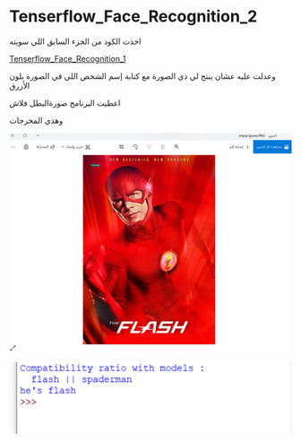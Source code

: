 # Tenserflow_Face_Recognition_2


   اخذت الكود من الجزء السابق اللي سويته 


[Tenserflow_Face_Recognition_1](https://github.com/Rahaf-Aljadaani/Tenserflow_Face_Recognition_1)

وعدلت عليه عشان ينتج لي ذي الصورة مع كتابة إسم الشخص اللي في الصورة بلون الأزرق 


اعطيت البرنامج صورةالبطل فلاش 

وهذي المخرجات 


![alt text](https://github.com/Rahaf-Aljadaani/Tenserflow_Face_Recognition_2/blob/master/images/11.png?raw=true)


![alt text](https://github.com/Rahaf-Aljadaani/Tenserflow_Face_Recognition_2/blob/master/images/12.png?raw=true)
